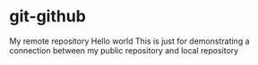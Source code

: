 # git-github
My remote repository
Hello world
This is just for demonstrating a connection between my public repository and local repository
